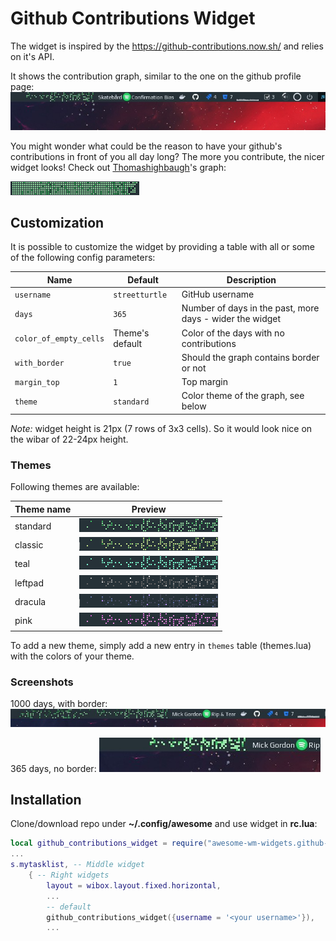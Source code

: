 # Github Contributions Widget

The widget is inspired by the https://github-contributions.now.sh/ and relies on it's API.

It shows the contribution graph, similar to the one on the github profile page: ![screenshot](./screenshots/screenshot.jpg)

You might wonder what could be the reason to have your github's contributions in front of you all day long? The more you contribute, the nicer widget looks! Check out [Thomashighbaugh](https://github.com/Thomashighbaugh)'s graph:

![](./screenshots/Thomashighbaugh.png)

## Customization

It is possible to customize the widget by providing a table with all or some of the following config parameters:

| Name | Default | Description |
|---|---|---|
| `username` | `streetturtle` | GitHub username |
| `days` | `365` | Number of days in the past, more days - wider the widget |
| `color_of_empty_cells` | Theme's default | Color of the days with no contributions |
| `with_border` | `true` | Should the graph contains border or not |
| `margin_top` | `1` | Top margin |
| `theme` | `standard` | Color theme of the graph, see below |

_Note:_ widget height is 21px (7 rows of 3x3 cells). So it would look nice on the wibar of 22-24px height.

### Themes

Following themes are available:

| Theme name | Preview |
|---|---|
| standard | ![standard](./screenshots/standard.png) |
| classic | ![classic](./screenshots/classic.png) |
| teal | ![teal](./screenshots/teal.png) |
| leftpad | ![leftpad](./screenshots/leftpad.png) |
| dracula | ![dracula](./screenshots/dracula.png) |
| pink | ![pink](./screenshots/pink.png) |

To add a new theme, simply add a new entry in `themes` table (themes.lua) with the colors of your theme.

### Screenshots

1000 days, with border:
![screenshot1](./screenshots/screenshot1.jpg)

365 days, no border:
![screenshot2](./screenshots/screenshot2.jpg)

## Installation

Clone/download repo under **~/.config/awesome** and use widget in **rc.lua**:

```lua
local github_contributions_widget = require("awesome-wm-widgets.github-contributions-widget.github-contributions-widget")
...
s.mytasklist, -- Middle widget
	{ -- Right widgets
    	layout = wibox.layout.fixed.horizontal,
		...
		-- default
        github_contributions_widget({username = '<your username>'}),
		...
```
